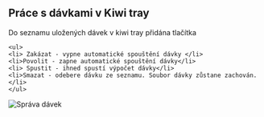 ﻿---
categories: [kiwi]
layout: kiwi
---
 
## Práce s dávkami v Kiwi tray
Do seznamu uložených dávek v kiwi tray přidána tlačítka 


    <ul>
    <li> Zakázat - vypne automatické spouštění dávky </li>
    <li>Povolit - zapne automatické spouštění dávky</li>
    <li> Spustit - ihned spustí výpočet dávky</li>
    <li>Smazat - odebere dávku ze seznamu. Soubor dávky zůstane zachován.</li>
    </ul>     
      


 
![Správa dávek]({{site.url}}/data/mszanidavek.PNG "Správa dávek")
 
